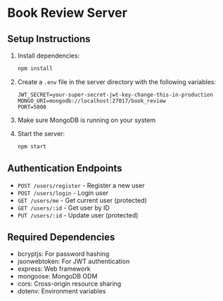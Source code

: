 # Book Review Server

## Setup Instructions

1. Install dependencies:
   ```bash
   npm install
   ```

2. Create a `.env` file in the server directory with the following variables:
   ```
   JWT_SECRET=your-super-secret-jwt-key-change-this-in-production
   MONGO_URI=mongodb://localhost:27017/book_review
   PORT=5000
   ```

3. Make sure MongoDB is running on your system

4. Start the server:
   ```bash
   npm start
   ```

## Authentication Endpoints

- `POST /users/register` - Register a new user
- `POST /users/login` - Login user
- `GET /users/me` - Get current user (protected)
- `GET /users/:id` - Get user by ID
- `PUT /users/:id` - Update user (protected)

## Required Dependencies

- bcryptjs: For password hashing
- jsonwebtoken: For JWT authentication
- express: Web framework
- mongoose: MongoDB ODM
- cors: Cross-origin resource sharing
- dotenv: Environment variables 